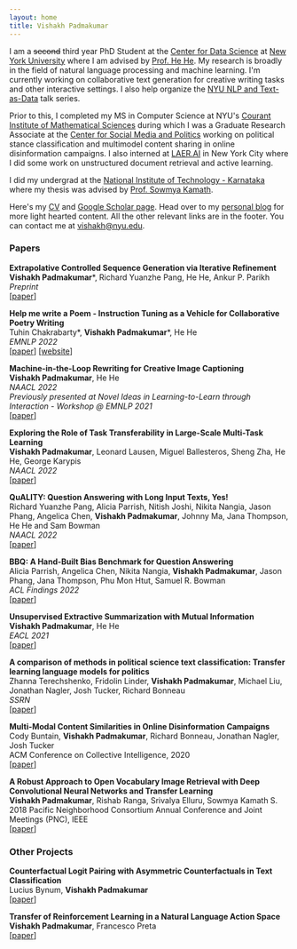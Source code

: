 ```yaml
---
layout: home
title: Vishakh Padmakumar 
---
```

I am a ~~second~~ third year PhD Student at the [Center for Data Science](https://cds.nyu.edu/) at [New York University](https://www.nyu.edu/) where I am advised by [Prof. He He](https://hhexiy.github.io/). My research is broadly in the field of natural language processing and machine learning. I'm currently working on collaborative text generation for creative writing tasks and other interactive settings. I also help organize the [NYU NLP and Text-as-Data](https://cds.nyu.edu/text-data-speaker-series/) talk series. 

Prior to this, I completed my MS in Computer Science at NYU's [Courant Institute of Mathematical Sciences](https://cims.nyu.edu/) during which I was a Graduate Research Associate at the [Center for Social Media and Politics](https://csmapnyu.org/) working on political stance classification and multimodel content sharing in online disinformation campaigns. I also interned at [LAER.AI](http://laer.ai/) in New York City where I did some work on unstructured document retrieval and active learning. 

I did my undergrad at the [National Institute of Technology - Karnataka](https://www.nitk.ac.in/) where my thesis was advised by [Prof. Sowmya Kamath](https://infotech.nitk.ac.in/faculty/sowmya-kamath-s).

Here's my [CV](./assets/img/cv.pdf) and [Google Scholar page](https://scholar.google.com/citations?user=OeBKZ8AAAAAJ&hl=en&oi=ao). Head over to my [personal blog](https://paddyspen.wordpress.com/) for more light hearted content. All the other relevant links are in the footer. You can contact me at <vishakh@nyu.edu>. 

### Papers

**Extrapolative Controlled Sequence Generation via Iterative Refinement** <br/>
**Vishakh Padmakumar**\*, Richard Yuanzhe Pang, He He, Ankur P. Parikh  <br/>
*Preprint* <br/>
\[[paper](https://arxiv.org/abs/2303.04562)\]  <br/>

**Help me write a Poem - Instruction Tuning as a Vehicle for Collaborative Poetry Writing** <br/>
Tuhin Chakrabarty\*, **Vishakh Padmakumar**\*, He He  <br/>
*EMNLP 2022* <br/>
\[[paper](https://arxiv.org/abs/2210.13669)\] \[[website](https://copoet-emnlp.github.io/)\]  <br/>

**Machine-in-the-Loop Rewriting for Creative Image Captioning** <br/>
**Vishakh Padmakumar**, He He  <br/>
*NAACL 2022* <br/>
*Previously presented at Novel Ideas in Learning-to-Learn through Interaction - Workshop @ EMNLP 2021*  <br/>
\[[paper](https://arxiv.org/abs/2111.04193)\]  <br/>

**Exploring the Role of Task Transferability in Large-Scale Multi-Task Learning** <br/>
**Vishakh Padmakumar**, Leonard Lausen, Miguel Ballesteros, Sheng Zha, He He, George Karypis <br/>
*NAACL 2022* <br/>
\[[paper](https://arxiv.org/abs/2204.11117)\]  <br/>

**QuALITY: Question Answering with Long Input Texts, Yes!** <br/>
Richard Yuanzhe Pang, Alicia Parrish, Nitish Joshi, Nikita Nangia, Jason Phang, Angelica Chen, **Vishakh Padmakumar**, Johnny Ma, Jana Thompson, He He and Sam Bowman <br/>
*NAACL 2022*  <br/>
\[[paper](https://arxiv.org/abs/2112.08608)\]  <br/>

**BBQ: A Hand-Built Bias Benchmark for Question Answering** <br/>
Alicia Parrish, Angelica Chen, Nikita Nangia, **Vishakh Padmakumar**, Jason Phang, Jana Thompson, Phu Mon Htut, Samuel R. Bowman  <br/>
*ACL Findings 2022*  <br/>
\[[paper](https://arxiv.org/abs/2110.08193)\]  <br/>

**Unsupervised Extractive Summarization with Mutual Information** <br/>
**Vishakh Padmakumar**, He He  <br/>
*EACL 2021*  <br/>
\[[paper](https://arxiv.org/abs/2102.06272)\]  <br/>

**A comparison of methods in political science text classification: Transfer learning language models for politics**  <br/>
Zhanna Terechshenko, Fridolin Linder, **Vishakh Padmakumar**, Michael Liu, Jonathan Nagler, Josh Tucker, Richard Bonneau  <br/>
*SSRN*  <br/>
\[[paper](https://papers.ssrn.com/sol3/papers.cfm?abstract_id=3724644)\]  <br/>

**Multi-Modal Content Similarities in Online Disinformation Campaigns**  <br/>
Cody Buntain, **Vishakh Padmakumar**, Richard Bonneau, Jonathan Nagler, Josh Tucker  <br/>
ACM Conference on Collective Intelligence, 2020  <br/>
\[[paper](http://brandlane.dk/ci/2020/wa_files/68%20artificial%20dissimilarity.%20multi-modal%20content%20similarities%20in%20online%20campaigns.pdf)\]  <br/>

**A Robust Approach to Open Vocabulary Image Retrieval with Deep Convolutional Neural Networks and Transfer Learning**  <br/>
**Vishakh Padmakumar**, Rishab Ranga, Srivalya Elluru, Sowmya Kamath S.  <br/>
2018 Pacific Neighborhood Consortium Annual Conference and Joint Meetings (PNC), IEEE  <br/>
\[[paper](https://ieeexplore.ieee.org/document/8579473)\]  <br/>

### Other Projects 

**Counterfactual Logit Pairing with Asymmetric Counterfactuals in Text Classification** <br/>
Lucius Bynum, **Vishakh Padmakumar** <br/>
\[[paper](https://drive.google.com/file/d/1YwcdibxCl0z85LqtBqqWLkQ351rjeMcW/view?usp=sharing)\]  <br/>

**Transfer of Reinforcement Learning in a Natural Language Action Space**  <br/>
**Vishakh Padmakumar**, Francesco Preta  <br/>
\[[paper](https://drive.google.com/file/d/0B3oSiqIGgDjMRUVaVF9Gclk3Z2wwWUp4TGFxODhiZzYwWE1B/view?usp=sharing)\]  <br/>
